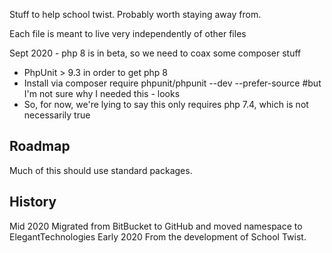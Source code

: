 Stuff to help school twist. Probably worth staying away from.

Each file is meant to live very independently of other files

Sept 2020 - php 8 is in beta, so we need to coax some composer stuff
 - PhpUnit > 9.3 in order to get php 8
 - Install via  composer require  phpunit/phpunit --dev --prefer-source #but I'm not sure why I needed this - looks 
 - So, for now, we're lying to say this only requires php 7.4, which is not necessarily true

Roadmap
-------
Much of this should use standard packages.


History
-------
Mid 2020 Migrated from BitBucket to GitHub and moved namespace to ElegantTechnologies
Early 2020 From the development of School Twist.